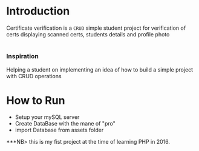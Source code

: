 # Introduction 
Certificate verification is a `CRUD` simple student project for verification of certs displaying scanned certs, students details and profile photo
# 
### Inspiration 
Helping a student on implementing an idea of how to build a simple project with CRUD operations 

# How to Run
* Setup your mySQL server
* Create DataBase with the mane of "pro"
* import Database from assets folder

***NB> this is my fist project at the time of learning PHP in 2016.
